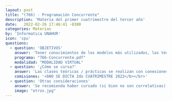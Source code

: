 ```yaml
---
layout: post
title: "(766) - Programación Concurrente"
description: 'Materia del primer cuatrimestre del tercer año'
date:   2022-02-26 17:46:41 -0300
categories: Materias
by: 'Informatica UNAHUR'
icon: 'cpu'
questions:
  - question: 'OBJETIVOS'
    answer: 'Tener conocimientos de los modelos más utilizados, las técnicas y conceptos básicos asociados a la programación concurrente. Comprender las dificultades asociadas a la interacción de componentes en un sistema concurrente y conocer los recursos del que dispone el programador para mitigarlos. Se aplican los conceptos en lnguajes de programación como Java, Javascript y Python.'
    programa: "766-Concurrente.pdf"
    modalidad: "MODALIDAD VIRTUAL"
  - question: '¿Cómo se cursa?'
    answer: 'Las clases teóricas / prácticas se realizan con conexiones sincrónicas en el horario asignado. '
    comisiones: '<bNO SE DICTA 2do CUATRIMESTRE 2022</b></br>'
  - question: 'Otras consideraciones'
    answer: 'Se recomienda haber cursado (si bien no son correlativas) otras materias de programación como Objetos 1 y 2.'
    image: "otros.jpg"
---
```


